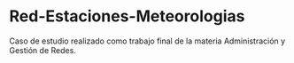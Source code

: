 # Red-Estaciones-Meteorologias
Caso de estudio realizado como trabajo final de la materia Administración y Gestión de Redes.
